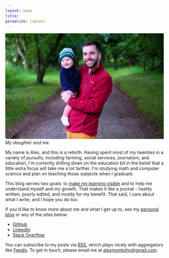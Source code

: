 ```yaml
---
layout: page
title: 
permalink: /about/
---
```


![alex and idara](/images/35271-2017-Jun-23-AMJ-X.jpg)
*My daughter and me.*

My name is Alex, and this is a rebirth. Having spent most of my twenties in a variety of pursuits, including farming, social services, journalism, and education, I'm currently drilling down on the education bit in the belief that a little extra focus will take me a lot farther. I'm studying math and computer science and plan on teaching those subjects when I graduate.

This blog serves two goals: to [make my learning visible](http://www.mlvpz.org/) and to help me understand myself and my growth. That makes it like a journal - hastily written, poorly edited, and mostly for my benefit. That said, I care about what I write, and I hope you do too.

If you'd like to know more about me and what I get up to, see my [personal blog](http://alexmontjohn.com/) or any of the sites below.

* [GitHub](http://github.com/alxmjo)
* [LinkedIn](https://www.linkedin.com/in/alxmjo/)
* [Stack Overflow](https://stackoverflow.com/users/3292279/alex-johnson)

You can subscribe to my posts via [RSS](/feed.xml), which plays nicely with aggregators like [Feedly](https://feedly.com/i/discover/sources/search/feed/code.alxmjo.com). To get in touch, please email me at <alexmontjohn@gmail.com>.